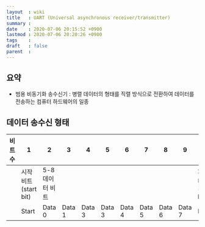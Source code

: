 ```yaml
---
layout  : wiki
title   : UART (Universal asynchronous receiver/transmitter)
summary : 
date    : 2020-07-06 20:15:52 +0900
lastmod : 2020-07-06 20:20:26 +0900
tags    : 
draft   : false
parent  : 
---
```


## 요약
 * 범용 비동기화 송수신기 : 병렬 데이터의 형태를 직렬 방식으로 전환하여 데이터를 전송하는 컴퓨터 하드웨어의 일종

 
## 데이터 송수신 형태

| 비트수 | 1                     | 2               | 3      | 4      | 5      | 6      | 7      | 8      | 9      | 10                     | 11                      |
|--------|-----------------------|-----------------|--------|--------|--------|--------|--------|--------|--------|------------------------|-------------------------|
|        | 시작 비트 (start bit) | 5-8 데이터 비트 |        |        |        |        |        |        |        | 패리티비트(parity bit) | 종료 비트 (Stop bit(s)) |
|        | Start                 | Data 0          | Data 1 | Data 3 | Data 3 | Data 4 | Data 5 | Data 6 | Data 7 | Parity                 | Stop                    |

